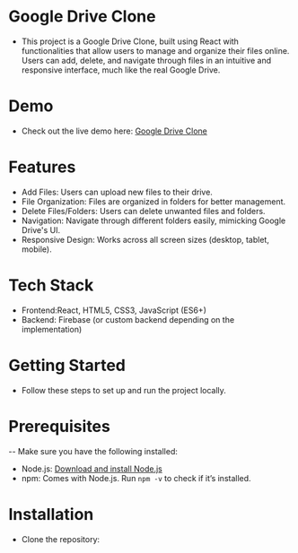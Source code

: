 # Google Drive Clone
- This project is a Google Drive Clone, built using React with functionalities that allow users to manage and organize their files online. Users can add, delete, and navigate through files in an intuitive and responsive interface, much like the real Google Drive.

# Demo
- Check out the live demo here: [Google Drive Clone](https://google-drive-one.vercel.app/)

# Features
- Add Files: Users can upload new files to their drive.
- File Organization: Files are organized in folders for better management.
- Delete Files/Folders: Users can delete unwanted files and folders.
- Navigation: Navigate through different folders easily, mimicking Google Drive's UI.
- Responsive Design: Works across all screen sizes (desktop, tablet, mobile).
# Tech Stack
- Frontend:React, HTML5, CSS3, JavaScript (ES6+)
- Backend: Firebase (or custom backend depending on the implementation)
# Getting Started
- Follow these steps to set up and run the project locally.
# Prerequisites
-- Make sure you have the following installed:
- Node.js: [Download and install Node.js](https://nodejs.org/en)
- npm: Comes with Node.js. Run `npm -v` to check if it’s installed.
# Installation
- Clone the repository:
